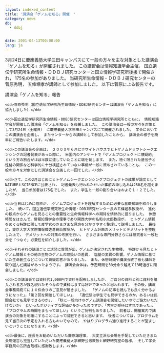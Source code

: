 ```yaml
---
layout: indexed_content
title: '講演会「ゲノムを知る」開催　'
category: news
db:
  - ddbj


date: 2001-04-13T00:00:00
lang: ja
---
```


3月24日に慶應義塾大学三田キャンパスにて一般の方々を主な対象とした講演会 「ゲノムを知る」が開催されました。 この講習会は情報知識学会主催， 国立遺伝学研究所生命情報・ＤＤＢＪ研究センターと国立情報学研究所後援で開催され， 175名の参加がありました。 当研究所生命情報・ＤＤＢＪ研究センターの菅原秀明， 五條堀孝が講師として参加しました。 以下は菅原による報告です。<br>

<dl>
    <dt>講演会「ゲノムを知る」報告</dt>

    <dd>菅原秀明（国立遺伝学研究所生命情報・DDBJ研究センターは講演会「ゲノムを知る」に協力しました）</dd>

    <dd>国立遺伝学研究所生命情報・DDBJ研究センターは国立情報学研究所とともに， 情報知識学会が開催した講演会「ゲノムを知る」を後援しました。 この講演会は一般の方々を対象として3月24日（土曜日） に慶應義塾大学三田キャンパスにて開催されました。 学会においてこの講演会を企画し， またセンターからの講師として参加したことから， 講演会の様子を簡単にご報告いたします。</dd>

    <dd>この講演会の企画は， ２０００年６月にホワイトハウスでヒトゲノムドラフトシークエンシングの記者発表があった際に， 米国内のアンケートで「ゲノムプロジェクトに懐疑的」 という方の割合がほぼ半数に達していたことに端を発します。 また，極く限られた遺伝子と性格の関係など科学的に十分検証されていない事柄が一般に流布されていることも， この一般の方々を対象にした講演会を企画した一因でした。</dd>

    <dd>さて，この2月はじめにヒトゲノムシークエシンシングプロジェクトの成果が論文として NATUREとSCIENCEに公表され， 記者発表も行われたせいか事前の申し込みは250名を超えましたが， 当日参加者は175名でした。 また，学生と一般の割り合いはおよそ１：２でした。</dd>

    <dd>当日はじめに菅原が， ゲノムプロジェクトを理解するために必要な基礎知識を紹介しました。 続いて，国立遺伝学研究所生命情報・DDBJ研究センター長の五條堀孝教授が， 進化の観点からゲノムを見ることの重要性と生命情報科学への期待を情熱的に語りました。 休憩時間をはさんで，情報知識学会の理事であり関西大学の名和小太郎教授が， ヒトゲノム情報をめぐる特許に関して産学官のさまざまな見方を分かりやすく整理して説明しました。 最後に，東京大学大学院情報環佐倉統助教授が， ヒトゲノム計画のメリットとデメリットを整理した上で， デメリットへの対策の考察を行い， さまざまな専門分野さらには研究者と一般社会を「つなぐ」必要性を紹介しました。</dd>

    <dd>それぞれの講演ごとに活発に質問が出，ゲノムが決定された生物種， 特許から見たヒトゲノム情報とその他の生物のゲノムの取扱いの差異， 塩基の変異の影響，ゲノム情報に基づいた生命創生などについて質疑応答がありました。 また，休憩時間や講演会終了後も講師を取り囲んだ議論があったようです。 講演会自体は，予定時間を30分余り越えて13時過ぎに閉会しました。</dd>

    <dd>この講演会では資料代1,000円で資料を配布しましたが， ご自分の資料と別に資料を購入される方が数名現れたそうなので資料はまずは好評であったと思われます。 その後，講演会事務局宛てに１０件余りのご意見が届きました。 「ゲノムの記事を読んでも良く分かるようになった」，「第２回を開催してほしい」， 「遺伝研は学生でも見学できるのか，あるいは民間会社でも見学できるのか」， 「秋に一般向けのゲノム講演会を開催したいのでご協力いただけないか」 といったポジティブな評価が多かったのですが，「内容が期待はずれであった」， 「プログラムの時間をまもってほしい」というご批判もありました。 前者は，開催案内で講演会の対象を明確にすることによって回避できると思います。 後者については，プログラムを見て当日次の予定を入れる方もおいでなので， やはりプログラム通り進行することが望ましいということになります。</dd>

    <dd>最後に，座長をお勤めいただいた藤原譲理事， 大変立派な会場を手配していただきまた会場運営も担当していただいた慶應義塾大学細野公男教授と細野研究室の皆様， そして学会事務局の五所吉哉様に感謝致します。</dd>
</dl>
